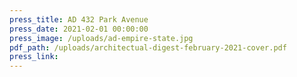 ```yaml
---
press_title: AD 432 Park Avenue
press_date: 2021-02-01 00:00:00
press_image: /uploads/ad-empire-state.jpg
pdf_path: /uploads/architectual-digest-february-2021-cover.pdf
press_link:
---
```

